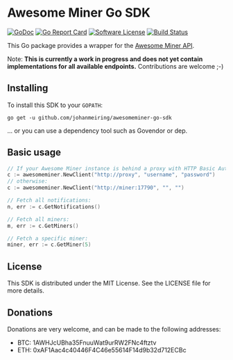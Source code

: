 # Awesome Miner Go SDK

[![GoDoc](https://img.shields.io/badge/godoc-reference-blue.svg?style=flat-round)](https://godoc.org/github.com/johanmeiring/awesomeminer-go-sdk) [![Go Report Card](https://goreportcard.com/badge/github.com/johanmeiring/awesomeminer-go-sdk)](https://goreportcard.com/report/github.com/johanmeiring/awesomeminer-go-sdk) [![Software License](https://img.shields.io/badge/License-MIT-orange.svg?style=flat-round)](https://github.com/johanmeiring/awesomeminer-go-sdk/blob/master/LICENSE) [![Build Status](https://travis-ci.com/johanmeiring/awesomeminer-go-sdk.svg?branch=master)](https://travis-ci.com/johanmeiring/awesomeminer-go-sdk)

This Go package provides a wrapper for the [Awesome Miner API](http://www.awesomeminer.com/help/api.aspx).

Note: **This is currently a work in progress and does not yet contain implementations for all available endpoints.**  Contributions are welcome ;-)

## Installing

To install this SDK to your `GOPATH`:

    go get -u github.com/johanmeiring/awesomeminer-go-sdk

... or you can use a dependency tool such as Govendor or dep.

## Basic usage

```go
// If your Awesome Miner instance is behind a proxy with HTTP Basic Auth:
c := awesomeminer.NewClient("http://proxy", "username", "password")
// otherwise:
c := awesomeminer.NewClient("http://miner:17790", "", "")

// Fetch all notifications:
n, err := c.GetNotifications()

// Fetch all miners:
m, err := c.GetMiners()

// Fetch a specific miner:
miner, err := c.GetMiner(5)
```

## License

This SDK is distributed under the MIT License.  See the LICENSE file for more details.

## Donations

Donations are very welcome, and can be made to the following addresses:

* BTC: 1AWHJcUBha35FnuuWat9urRW2FNc4ftztv
* ETH: 0xAF1Aac4c40446F4C46e55614F14d9b32d712ECBc
